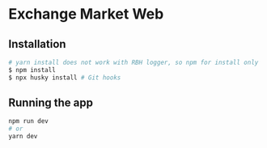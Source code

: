 # Exchange Market Web

## Installation

```bash
# yarn install does not work with RBH logger, so npm for install only
$ npm install
$ npx husky install # Git hooks
```

## Running the app

```bash
npm run dev
# or
yarn dev
```
